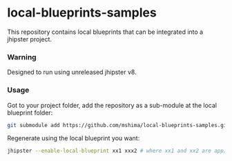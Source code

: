 # local-blueprints-samples

This repository contains local blueprints that can be integrated into a jhipster project.

### Warning

Designed to run using unreleased jhipster v8.

### Usage

Got to your project folder, add the repository as a sub-module at the local blueprint folder:

```sh
git submodule add https://github.com/mshima/local-blueprints-samples.git .blueprint
```

Regenerate using the local blueprint you want:

```sh
jhipster --enable-local-blueprint xx1 xxx2 # where xx1 and xx2 are app/xx1.mjs and app/xx2.mjs files
```
